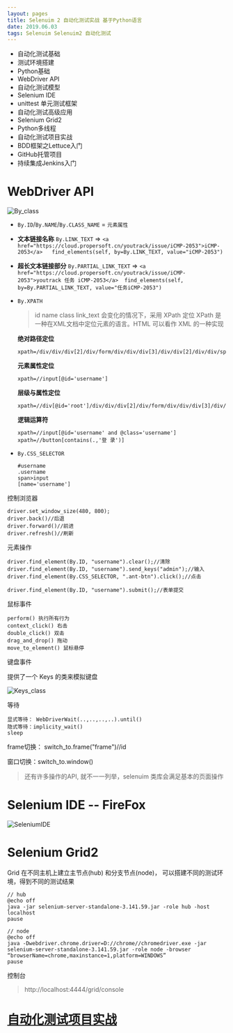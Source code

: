 ```yaml
---
layout: pages
title: Selenuim 2 自动化测试实战 基于Python语言
date: 2019.06.03
tags: Selenuim Selenuim2 自动化测试
---
```

- 自动化测试基础
- 测试环境搭建
- Python基础
- WebDriver API
- 自动化测试模型
- Selenium IDE
- unittest 单元测试框架
- 自动化测试高级应用
- Selenium Grid2
- Python多线程
- 自动化测试项目实战
- BDD框架之Lettuce入门
- GitHub托管项目
- 持续集成Jenkins入门

# WebDriver API
![By_class](/assets/2019-06-03-selenuim2自动化测试实战/By_class.png)

* `By.ID`/`By.NAME`/`By.CLASS_NAME` = `元素属性` 

* **文本链接名称** `By.LINK_TEXT` => `<a href="https://cloud.propersoft.cn/youtrack/issue/iCMP-2053">iCMP-2053</a>   find_elements(self, by=By.LINK_TEXT, value="iCMP-2053")`

* **超长文本链接部分** `By.PARTIAL_LINK_TEXT` => `<a href="https://cloud.propersoft.cn/youtrack/issue/iCMP-2053">youtrack 任务 iCMP-2053</a>  find_elements(self, by=By.PARTIAL_LINK_TEXT, value="任务iCMP-2053")`

* `By.XPATH`
   > id name class link_text 会变化的情况下，采用 XPath 定位
   XPath 是一种在XML文档中定位元素的语言。HTML 可以看作 XML 的一种实现

   **绝对路径定位**
   ```
   xpath=/div/div/div[2]/div/form/div/div/div[3]/div/div[2]/div/div/span/span/input
   ```
   **元素属性定位**
   ```
   xpath=//input[@id='username']
   ```
  **层级与属性定位**
  ```
  xpath=//div[@id='root']/div/div/div[2]/div/form/div/div/div[3]/div/div[2]/div/div/span/span/input
  ```
  **逻辑运算符**
  ```
  xpath=//input[@id='username' and @class='username']
  xpath=//button[contains(.,'登 录')]
  ```

* `By.CSS_SELECTOR`
   ```
   #username
   .username
   span>input
   [name='username']
   ```

控制浏览器

```
driver.set_window_size(480, 800);
driver.back()//后退
driver.forward()//前进
driver.refresh()//刷新
```

元素操作
```
driver.find_element(By.ID, "username").clear();//清除
driver.find_element(By.ID, "username").send_keys("admin");//输入
driver.find_element(By.CSS_SELECTOR, ".ant-btn").click();//点击

driver.find_element(By.ID, "username").submit();//表单提交
```

鼠标事件

```
perform() 执行所有行为
context_click() 右击
double_click() 双击
drag_and_drop() 拖动
move_to_element() 鼠标悬停
```

键盘事件

提供了一个 Keys 的类来模拟键盘

![Keys_class](/assets/2019-06-03-selenuim2自动化测试实战/Keys_class.png)

等待
```
显式等待： WebDriverWait(..,..,..,..).until()
隐式等待：implicity_wait()
sleep
```

frame切换： switch_to.frame("frame")//id

窗口切换：switch_to.window()

> 还有许多操作的API, 就不一一列举，selenuim 类库会满足基本的页面操作

# Selenium IDE -- FireFox

![SeleniumIDE](/assets/2019-06-03-selenuim2自动化测试实战/SeleniumIDE.png)

# Selenium Grid2

Grid 在不同主机上建立主节点(hub) 和分支节点(node)， 可以搭建不同的测试环境，得到不同的测试结果

```
// hub
@echo off
java -jar selenium-server-standalone-3.141.59.jar -role hub -host localhost
pause

// node
@echo off
java -Dwebdriver.chrome.driver=D://chrome//chromedriver.exe -jar selenium-server-standalone-3.141.59.jar -role node -browser “browserName=chrome,maxinstance=1,platform=WINDOWS”
pause
```
控制台
> http://localhost:4444/grid/console

# [自动化测试项目实战](https://github.com/Kirinfm/selenuim2)
